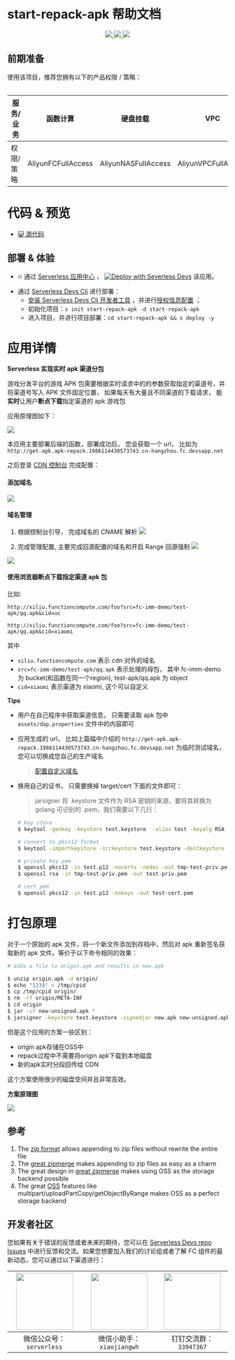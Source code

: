 # start-repack-apk 帮助文档

<p align="center" class="flex justify-center">
    <a href="https://www.serverless-devs.com" class="ml-1">
    <img src="http://editor.devsapp.cn/icon?package=start-repack-apk&type=packageType">
  </a>
  <a href="http://www.devsapp.cn/details.html?name=start-repack-apk" class="ml-1">
    <img src="http://editor.devsapp.cn/icon?package=start-repack-apk&type=packageVersion">
  </a>
  <a href="http://www.devsapp.cn/details.html?name=start-repack-apk" class="ml-1">
    <img src="http://editor.devsapp.cn/icon?package=start-repack-apk&type=packageDownload">
  </a>
</p>

<description>
</description>

<table>

## 前期准备
使用该项目，推荐您拥有以下的产品权限 / 策略：

| 服务/业务 | 函数计算 |  硬盘挂载 |  VPC |  其它(安全组) |     
| --- |  --- |   --- |   --- |   --- |   
| 权限/策略 | AliyunFCFullAccess |  AliyunNASFullAccess |  AliyunVPCFullAccess |  AliyunECSFullAccess |  

</table>

<codepre id="codepre">

# 代码 & 预览

- [ :smiley_cat:  源代码](https://github.com/devsapp/start-repack-apk/tree/main/src)

</codepre>

<deploy>

## 部署 & 体验

<appcenter>

-  :fire:  通过 [Serverless 应用中心](https://fcnext.console.aliyun.com/applications/create?template=start-repack-apk) ，
[![Deploy with Severless Devs](https://img.alicdn.com/imgextra/i1/O1CN01w5RFbX1v45s8TIXPz_!!6000000006118-55-tps-95-28.svg)](https://fcnext.console.aliyun.com/applications/create?template=start-repack-apk)  该应用。 

</appcenter>

- 通过 [Serverless Devs Cli](https://www.serverless-devs.com/serverless-devs/install) 进行部署：
    - [安装 Serverless Devs Cli 开发者工具](https://www.serverless-devs.com/serverless-devs/install) ，并进行[授权信息配置](https://www.serverless-devs.com/fc/config) ；
    - 初始化项目：`s init start-repack-apk -d start-repack-apk`   
    - 进入项目，并进行项目部署：`cd start-repack-apk && s deploy -y`

</deploy>

<appdetail id="flushContent">

# 应用详情
**Serverless 实现实时 apk 渠道分包**

游戏分发平台的游戏 APK 包需要根据实时请求中的的参数获取指定的渠道号，并将渠道号写入 APK 文件固定位置， 如果每天有大量且不同渠道的下载请求， 能**实时**让用户**断点下载**指定渠道的 apk 游戏包

应用原理图如下：

![](https://img.alicdn.com/imgextra/i2/O1CN019seP901UxWBt9D8h7_!!6000000002584-2-tps-2120-668.png)

本应用主要部署后端的函数，部署成功后， 您会获取一个 url， 比如为 `http://get-apk.apk-repack.1986114430573743.cn-hangzhou.fc.devsapp.net`

之后登录 [CDN 控制台](https://cdn.console.aliyun.com/) 完成配置：

#### 添加域名
![](https://img.alicdn.com/imgextra/i3/O1CN01aDJ7ed1U2j50vyStH_!!6000000002460-2-tps-1291-942.png)

#### 域名管理
1. 根据控制台引导， 完成域名的 CNAME 解析
![](https://img.alicdn.com/imgextra/i2/O1CN01iZLk411kJFDJZ9Pn8_!!6000000004662-2-tps-1535-229.png)

2. 完成管理配置, 主要完成回源配置的域名和开启 Range 回源强制
![](https://img.alicdn.com/imgextra/i2/O1CN01HDjf111JqE79AaKgQ_!!6000000001079-2-tps-1024-327.png)

![](https://img.alicdn.com/imgextra/i1/O1CN01JKdUXF1VhJndHKVPs_!!6000000002684-2-tps-934-417.png)

#### 使用浏览器断点下载指定渠道 apk 包

比如:

`http://xiliu.functioncompute.com/foo?src=fc-imm-demo/test-apk/qq.apk&cid=uc`

`http://xiliu.functioncompute.com/foo?src=fc-imm-demo/test-apk/qq.apk&cid=xiaomi`

其中 
- `xiliu.functioncompute.com` 表示 cdn 对外的域名
- `src=fc-imm-demo/test-apk/qq.apk` 表示处理的母包， 其中  fc-imm-demo 为 bucket(和函数在同一个region), test-apk/qq.apk 为 object
- `cid=xiaomi` 表示渠道为 xiaomi, 这个可以自定义

**Tips**

- 用户在自己程序中获取渠道信息， 只需要读取 apk 包中 `assets/dap.properties` 文件中的内容即可
- 应用生成的 url， 比如上篇幅中介绍的 `http://get-apk.apk-repack.1986114430573743.cn-hangzhou.fc.devsapp.net` 为临时测试域名， 您可以切换成您自己的生产域名
    > [配置自定义域名](https://help.aliyun.com/document_detail/90763.htm)

- 换用自己的证书， 只需要换掉 target/cert 下面的文件即可：
    > jarsigner 将 .keystore 文件作为 RSA 密钥的来源，要将其转换为 golang 可识别的 .pem，我们需要以下几行：
    ```bash
    # key store
    $ keytool -genkey -keystore test.keystore  -alias test -keyalg RSA -validity 10000
    
    # convert to pkcs12 format
    $ keytool -importkeystore -srckeystore test.keystore -destkeystore test.p12 -deststoretype PKCS12
    
    # private key pem
    $ openssl pkcs12 -in test.p12 -nocerts -nodes -out tmp-test-priv.pem
    $ openssl rsa -in tmp-test-priv.pem -out test-priv.pem
    
    # cert pem
    $ openssl pkcs12 -in test.p12 -nokeys -out test-cert.pem
    ```

# 打包原理
对于一个原始的 apk 文件，将一个新文件添加到存档中，然后对 apk 重新签名获取新的 apk 文件。等价于以下命令相同的效果：

```bash
# adds a file to origin.apk and results in new.apk

$ unzip origin.apk -d origin/
$ echo "1234" > /tmp/cpid
$ cp /tmp/cpid origin/
$ rm -rf origin/META-INF
$ cd origin
$ jar -cf new-unsigned.apk *
$ jarsigner -keystore test.keystore -signedjar new.apk new-unsigned.apk 'test'
```

但是这个应用的方案一些区别：
          
- origin apk存储在OSS中
- repack过程中不需要将origin apk下载到本地磁盘
- 新的apk实时分段回传给 CDN

这个方案使用很少的磁盘空间并且非常高效。

**方案原理图**

![](https://img.alicdn.com/imgextra/i4/O1CN01ARFir41xyXwDIpAng_!!6000000006512-2-tps-711-463.png)


</appdetail>

<devgroup>

## 参考

1. The [zip format][zip-format] allows appending to zip files without rewrite the entire file
2. The [great zipmerge][zip-merge] makes appending to zip files as easy as a charm
3. The great design in [great zipmerge][zip-merge] makes using OSS as the storage backend possible
4. The great [OSS][oss] features like multipart/uploadPartCopy/getObjectByRange makes OSS as a perfect storage backend

[zip-format]: https://en.wikipedia.org/wiki/Zip_(file_format)
[zip-merge]: https://github.com/rsc/zipmerge
[oss]: https://www.aliyun.com/product/oss

## 开发者社区

您如果有关于错误的反馈或者未来的期待，您可以在 [Serverless Devs repo Issues](https://github.com/serverless-devs/serverless-devs/issues) 中进行反馈和交流。如果您想要加入我们的讨论组或者了解 FC 组件的最新动态，您可以通过以下渠道进行：

<p align="center">

| <img src="https://serverless-article-picture.oss-cn-hangzhou.aliyuncs.com/1635407298906_20211028074819117230.png" width="130px" > | <img src="https://serverless-article-picture.oss-cn-hangzhou.aliyuncs.com/1635407044136_20211028074404326599.png" width="130px" > | <img src="https://serverless-article-picture.oss-cn-hangzhou.aliyuncs.com/1635407252200_20211028074732517533.png" width="130px" > |
|--- | --- | --- |
| <center>微信公众号：`serverless`</center> | <center>微信小助手：`xiaojiangwh`</center> | <center>钉钉交流群：`33947367`</center> | 

</p>

</devgroup>